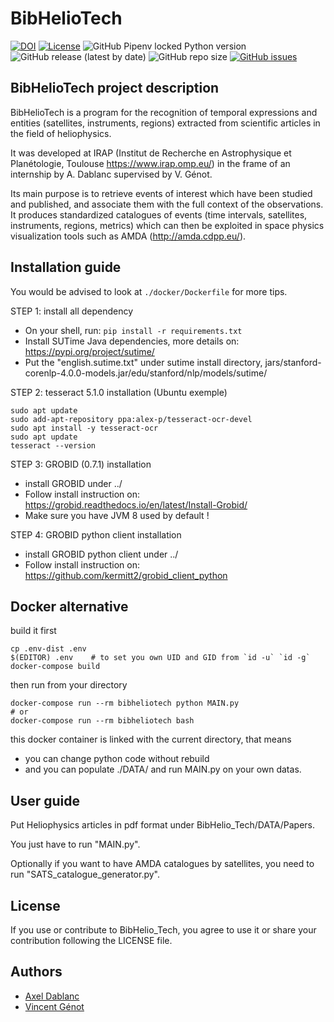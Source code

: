 # BibHelioTech

[![DOI](https://zenodo.org/badge/515186537.svg)](https://zenodo.org/badge/latestdoi/515186537)
[![License](https://img.shields.io/github/license/ADablanc/BibHelioTech.svg)](http://www.apache.org/licenses/LICENSE-2.0.html)
![GitHub Pipenv locked Python version](https://img.shields.io/github/pipenv/locked/python-version/ADablanc/BibHelioTech)
![GitHub release (latest by date)](https://img.shields.io/github/v/release/ADablanc/BibHelioTech)
![GitHub repo size](https://img.shields.io/github/repo-size/ADablanc/BibHelioTech)
[![GitHub issues](https://img.shields.io/github/issues/ADablanc/BibHelioTech)](https://github.com/ADablanc/BibHelioTech/issues)

## BibHelioTech project description
BibHelioTech is a program for the recognition of temporal expressions and entities (satellites, instruments, regions) extracted from scientific articles in the field of heliophysics.

It was developed at IRAP (Institut de Recherche en Astrophysique et Planétologie, Toulouse https://www.irap.omp.eu/) in the frame of an internship by A. Dablanc supervised by V. Génot.

Its main purpose is to retrieve events of interest which have been studied and published, and associate them with the full context of the observations. It produces standardized catalogues of events (time intervals, satellites, instruments, regions, metrics) which can then be exploited in space physics visualization tools such as AMDA (http://amda.cdpp.eu/).

## Installation guide

You would be advised to look at `./docker/Dockerfile` for more tips.

STEP 1: install all dependency

* On your shell, run: `pip install -r requirements.txt`
* Install SUTime Java dependencies, more details on: https://pypi.org/project/sutime/ 
* Put the "english.sutime.txt" under sutime install directory, jars/stanford-corenlp-4.0.0-models.jar/edu/stanford/nlp/models/sutime/


STEP 2: tesseract 5.1.0 installation (Ubuntu exemple)

    sudo apt update
    sudo add-apt-repository ppa:alex-p/tesseract-ocr-devel
    sudo apt install -y tesseract-ocr
    sudo apt update
    tesseract --version

STEP 3: GROBID (0.7.1) installation

* install GROBID under ../
* Follow install instruction on: https://grobid.readthedocs.io/en/latest/Install-Grobid/ 
* Make sure you have JVM 8 used by default !

STEP 4: GROBID python client installation

* install GROBID python client under ../
* Follow install instruction on: https://github.com/kermitt2/grobid_client_python 

## Docker alternative

build it first

    cp .env-dist .env
    $(EDITOR) .env    # to set you own UID and GID from `id -u` `id -g`
    docker-compose build

then run from your directory

    docker-compose run --rm bibheliotech python MAIN.py
    # or
    docker-compose run --rm bibheliotech bash

this docker container is linked with the current directory, that means

* you can change python code without rebuild
* and you can populate ./DATA/ and run MAIN.py on your own datas.

## User guide
Put Heliophysics articles in pdf format under BibHelio_Tech/DATA/Papers.

You just have to run "MAIN.py".

Optionally if you want to have AMDA catalogues by satellites, you need to run "SATS_catalogue_generator.py".

## License

If you use or contribute to BibHelio_Tech, you agree to use it or share your contribution following the LICENSE file.

## Authors
* [Axel Dablanc](axel.alain.dablanc@gmail.com)
* [Vincent Génot](vincent.genot@irap.omp.eu)
